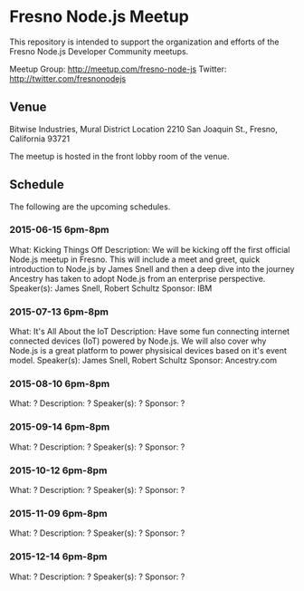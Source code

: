 # Fresno Node.js Meetup

This repository is intended to support the organization and efforts of the Fresno Node.js Developer Community meetups.

Meetup Group: http://meetup.com/fresno-node-js
Twitter: http://twitter.com/fresnonodejs

## Venue

Bitwise Industries, Mural District Location
2210 San Joaquin St.,
Fresno, California 93721

The meetup is hosted in the front lobby room of the venue.

## Schedule

The following are the upcoming schedules.

### 2015-06-15 6pm-8pm

What: Kicking Things Off
Description: We will be kicking off the first official Node.js meetup in Fresno. This will include a meet and greet, quick introduction to Node.js by James Snell and then a deep dive into the journey Ancestry has taken to adopt Node.js from an enterprise perspective.
Speaker(s): James Snell, Robert Schultz
Sponsor: IBM

### 2015-07-13 6pm-8pm

What: It's All About the IoT
Description: Have some fun connecting internet connected devices (IoT) powered by Node.js. We will also cover why Node.js is a great platform to power physisical devices based on it's event model.
Speaker(s): James Snell, Robert Schultz
Sponsor: Ancestry.com

### 2015-08-10 6pm-8pm

What: ?
Description: ?
Speaker(s): ?
Sponsor: ?

### 2015-09-14 6pm-8pm

What: ?
Description: ?
Speaker(s): ?
Sponsor: ?

### 2015-10-12 6pm-8pm

What: ?
Description: ?
Speaker(s): ?
Sponsor: ?

### 2015-11-09 6pm-8pm

What: ?
Description: ?
Speaker(s): ?
Sponsor: ?

### 2015-12-14 6pm-8pm

What: ?
Description: ?
Speaker(s): ?
Sponsor: ?
